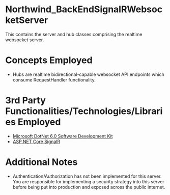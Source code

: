 # Northwind_BackEndSignalRWebsocketServer
This contains the server and hub classes comprising the realtime websocket server.
# Concepts Employed
* Hubs are realtime bidirectional-capable websocket API endpoints which consume RequestHandler functionality.
# 3rd Party Functionalities/Technologies/Libraries Employed
* [Microsoft DotNet 6.0 Software Development Kit](https://learn.microsoft.com/en-us/dotnet/csharp/)
* [ASP.NET Core SignalR](https://learn.microsoft.com/en-us/aspnet/core/signalr/introduction)
# Additional Notes
* Authentication/Authorization has not been implemented for this server. You are responsible for implementing a security strategy into this server before being put into production and exposed across the public internet. 
